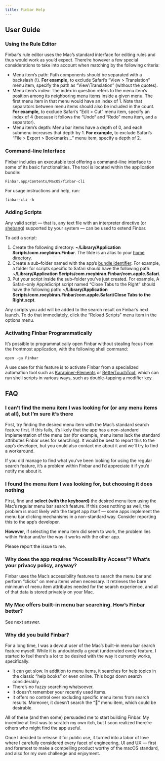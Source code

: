 ```yaml
---
title: Finbar Help
---
```


## User Guide

### Using the Rule Editor

Finbar’s rule editor uses the Mac’s standard interface for editing rules and thus would work as you’d expect. There’re however a few special considerations to take into account when matching by the following criteria:

- Menu item’s path: Path components should be separated with a backslash (\\). **For example,** to exclude Safari’s “View > Translation” menu item, specify the path as  “View\Translation” (without the quotes).
- Menu item’s index: The index in question refers to the menu item’s position among its neighboring menu items inside a given menu. The first menu item in that menu would have an index of 1. Note that separators between menu items should also be included in the count. **For example,** to exclude Safari’s “Edit > Cut” menu item, specify an index of 4 (because it follows the “Undo“ and “Redo” menu item, and a separator).
- Menu item’s depth: Menu bar items have a depth of 0, and each submenu increases that depth by 1. **For example,** to exclude Safari’s “File > Export > Bookmarks…” menu item, specify a depth of 2.

### Command–line Interface

Finbar includes an executable tool offering a command–line interface to some of its basic functionalities. The tool is located within the application bundle:

```shell
Finbar.app/Contents/MacOS/finbar-cli
```

For usage instructions and help, run:

```shell
finbar-cli -h
```

### Adding Scripts

Any valid script — that is, any text file with an interpreter directive (or [shebang](https://en.wikipedia.org/wiki/Shebang_(Unix))) supported by your system — can be used to extend Finbar.

To add a script:

1. Create the following directory: **~/Library/Application Scripts/com.roeybiran.Finbar**. The tilde is an alias to your [home directory](https://en.wikipedia.org/wiki/Home_directory).
2. Create a sub–folder named with the app’s [bundle identifier](https://cocoacasts.com/what-are-app-ids-and-bundle-identifiers/). For example, a folder for scripts specific to Safari should have the following path: **~/Library/Application Scripts/com.roeybiran.Finbar/com.apple.Safari**.
3. Put your script inside the sub–folder you’ve just created. For example, A Safari–only AppleScript script named “Close Tabs to the Right” should have the following path: **~/Library/Application Scripts/com.roeybiran.Finbar/com.apple.Safari/Close Tabs to the Right.scpt**.

Any scripts you add will be added to the search result on Finbar’s next launch. To do that immediately, click the “Reload Scripts” menu item in the options menu.

### Activating Finbar Programmatically

It’s possible to programmatically open Finbar without stealing focus from the frontmost application, with the following shell command:

```shell
open -ga Finbar
```

A use case for this feature is to activate Finbar from a specialized automation tool such as [Karabiner–Elements](https://github.com/pqrs-org/Karabiner-Elements) or [BetterTouchTool](https://folivora.ai/), which can run shell scripts in various ways, such as double–tapping a modifier key.

## FAQ

### I can’t find the menu item I was looking for (or any menu items at all), but I’m sure it’s there

First, try finding the desired menu item with the Mac’s standard search feature first. If this fails, it’s likely that the app has a non–standard implementation of the menu bar (for example, menu items lack the standard attributes Finbar uses for searching). It would be best to report this to the app’s developer, but you could also contact me about it and we’ll try to find a workaround.

If you did manage to find what you’ve been looking for using the regular search feature, it’s a problem within Finbar and I‘d appreciate it if you’d notify me about it.

### I found the menu item I was looking for, but choosing it does nothing

First, find and **select (with the keyboard)** the desired menu item using the Mac’s regular menu bar search feature. If this does nothing as well, the problem is most likely with the target app itself — some apps implement the menu bar clicking mechanisms in a non–standard way. Consider reporting this to the app’s developer.

**However**, if selecting the menu item did seem to work, the problem lies within Finbar and/or the way it works with the other app.

Please report the issue to me.

### Why does the app requires “Accessibility Access”? What’s your privacy policy, anyway?

Finbar uses the Mac’s accessibility features to search the menu bar and perform “clicks” on menu items when necessary. It retrieves the bare minimum of menu item attributes needed for the search experience, and all of that data is stored privately on your Mac.

### My Mac offers built–in menu bar searching. How’s Finbar better?

See next answer.

### Why did you build Finbar?

For a long time, I was a devout user of the Mac’s built–in menu bar search feature myself. While it is undoubtedly a great (underrated even) feature, I started to feel there’s a lot to be desired with the way it currently works, specifically:

- It can get slow. In addition to menu items, it searches for help topics in the classic “help books” or even online. This bogs down search considerably.
- There’s no fuzzy searching whatsoever.
- It doesn’t remember your recently used items.
- It offers no control over excluding specific menu items from search results. Moreover, it doesn’t search the “” menu item, which could be desirable.

All of these (and then some) persuaded me to start building Finbar. My incentive at first was to scratch my own itch, but I soon realized there’re others who might find the app useful.

Once I decided to release it for public use, it turned into a labor of love where I carefully considered every facet of engineering, UI and UX — first and foremost to make a compelling product worthy of the macOS standard, and also for my own challenge and enjoyment.

